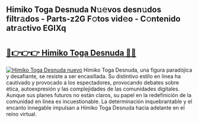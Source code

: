 ## Himiko Toga Desnuda N𝚞𝚎vos desn𝚞dos filtr𝚊dos - Parts-z2G F𝚘tos vid𝚎o - C𝚘ntenido atr𝚊ctivo EGIXq

# <h2><a href="http://mb8rtii.tromn.icu/?c=Himiko+Toga+Desnuda">🔗👉👉👉 Himiko Toga Desnuda 🔗🔗</a></h2>

[![Himiko Toga Desnuda nuevo](https://i.imgur.com/pEAQMta.gif)](http://mb8rtii.tromn.icu/?c=Himiko+Toga+Desnuda)
Himiko Toga Desnuda, una figura paradójica y desafiante, se resiste a ser encasillada. Su distintivo estilo en línea ha cautivado y provocado a los espectadores, provocando debates sobre ética, autoexpresión y las complejidades de las comunidades digitales. Aunque sus planes futuros no están claros, su papel en la redefinición de la comunidad en línea es incuestionable. La determinación inquebrantable y el encanto innegable impulsan a Himiko Toga Desnuda hacia adelante en el reino virtual.
